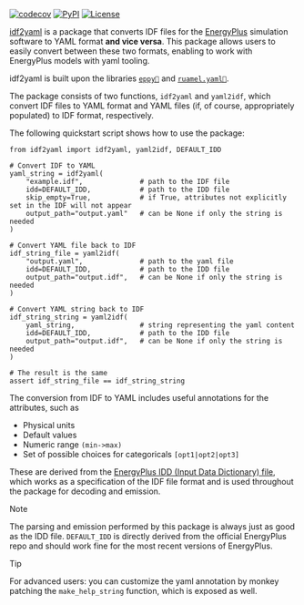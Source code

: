 [![codecov](https://codecov.io/gh/supsi-dacd-isaac/idf2yaml/branch/main/graph/badge.svg)](https://codecov.io/gh/supsi-dacd-isaac/idf2yaml)
[![PyPI](https://img.shields.io/pypi/v/idf2yaml)](https://pypi.org/project/idf2yaml/)
[![License](https://img.shields.io/github/license/supsi-dacd-isaac/idf2yaml)](https://github.com/supsi-dacd-isaac/idf2yaml/blob/main/LICENSE)

[idf2yaml](https://github.com/supsi-dacd-isaac/idf2yaml) is a package that converts IDF files for the [EnergyPlus](https://github.com/NREL/EnergyPlus) simulation
software to YAML format **and vice versa**. This package allows users to easily convert between these two formats, enabling to work with 
EnergyPlus models with yaml tooling. 

idf2yaml is built upon the libraries [`eppy🔗`](https://github.com/santoshphilip/eppy) and [`ruamel.yaml🔗`](https://sourceforge.net/projects/ruamel-yaml/).

The package consists of two functions, `idf2yaml` and `yaml2idf`, which convert IDF files to YAML format and YAML files
(if, of course, appropriately populated) to IDF format, respectively. 


The following quickstart script shows how to use the package:
```python3
from idf2yaml import idf2yaml, yaml2idf, DEFAULT_IDD

# Convert IDF to YAML
yaml_string = idf2yaml(
    "example.idf",              # path to the IDF file
    idd=DEFAULT_IDD,            # path to the IDD file
    skip_empty=True,            # if True, attributes not explicitly set in the IDF will not appear
    output_path="output.yaml"   # can be None if only the string is needed
)

# Convert YAML file back to IDF
idf_string_file = yaml2idf(
    "output.yaml",              # path to the yaml file
    idd=DEFAULT_IDD,            # path to the IDD file
    output_path="output.idf",   # can be None if only the string is needed
)

# Convert YAML string back to IDF
idf_string_string = yaml2idf(
    yaml_string,                # string representing the yaml content
    idd=DEFAULT_IDD,            # path to the IDD file
    output_path="output.idf",   # can be None if only the string is needed
)

# The result is the same
assert idf_string_file == idf_string_string
```

The conversion from IDF to YAML includes useful annotations for the
attributes, such as 
- Physical units
- Default values
- Numeric range `(min->max)`
- Set of possible choices for categoricals `[opt1|opt2|opt3]`

These are derived from
the [EnergyPlus IDD (Input Data Dictionary) file](https://github.com/NREL/EnergyPlus/blob/d5d55c0c47fea5ef6a8c7a53d12a59384fec87f8/idd/Energy%2B.idd.in), 
which works as a specification of the IDF file format and is used throughout the package for decoding and emission.

> [!NOTE]  
> The parsing and emission performed by this package is always just as good as the IDD file. `DEFAULT_IDD` is directly derived from the official
> EnergyPlus repo and should work fine for the most recent versions of EnergyPlus.

> [!TIP]
For advanced users: you can customize the yaml annotation by monkey patching the `make_help_string` function, which is exposed as well.